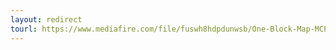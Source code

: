 ```yaml
---
layout: redirect
tourl: https://www.mediafire.com/file/fuswh8hdpdunwsb/One-Block-Map-MCPE-1.21.mcworld/file
---
```

